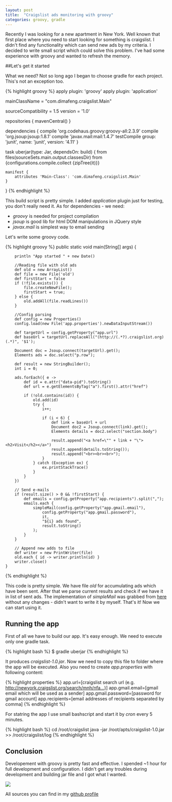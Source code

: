 ```yaml
---
layout: post
title:  "Craigslist ads monitoring with groovy"
categories: groovy, gradle
---
```

Recently I was looking for a new apartment in New York. Well known that first place where you need to start looking for something is craigslist. I didn't find any functionality which can send new ads by my criteria. I decided to write small script which could solve this problem. I've had some experience with groovy and wanted to refresh the memory.

##Let's get it started

What we need? Not so long ago I began to choose gradle for each project. This's not an exception too. 

{% highlight groovy %}
apply plugin: 'groovy'
apply plugin: 'application'

mainClassName = "com.dimafeng.craigslist.Main"

sourceCompatibility = 1.5
version = '1.0'

repositories {
    mavenCentral()
}

dependencies {
    compile 'org.codehaus.groovy:groovy-all:2.3.9'
    compile 'org.jsoup:jsoup:1.8.1'
    compile 'javax.mail:mail:1.4.7'
    testCompile group: 'junit', name: 'junit', version: '4.11'
}

task uberjar(type: Jar, dependsOn: build) {
    from files(sourceSets.main.output.classesDir)
    from {configurations.compile.collect {zipTree(it)}}

    manifest {
        attributes 'Main-Class': 'com.dimafeng.craigslist.Main'
    }
}
{% endhighlight %}

This build script is pretty simple. I added *application* plugin just for testing, you don't really need it. 
As for dependencies - we need: 

* *groovy* is needed for project compilation
* *jsoup* is good lib for html DOM manipulations in JQuery style
* *javax.mail* is simplest way to email sending

Let's write some groovy code.

{% highlight groovy %}
public static void main(String[] args) {

        println "App started " + new Date()

        //Reading file with old ads
        def old = new ArrayList()
        def file = new File('old')
        def firstStart = false
        if (!file.exists()) {
            file.createNewFile();
            firstStart = true;
        } else {
            old.addAll(file.readLines())
        }

        //Config parsing
        def config = new Properties()
        config.load(new File('app.properties').newDataInputStream())

        def targetUrl = config.getProperty("app.url")
        def baseUrl = targetUrl.replaceAll("(http://(.*?).craigslist.org)(.*)", '$1');

        Document doc = Jsoup.connect(targetUrl).get();
        Elements ads = doc.select("p.row");

        def result = new StringBuilder();
        int i = 0;

        ads.forEach({ e ->
            def id = e.attr("data-pid").toString()
            def url = e.getElementsByTag("a").first().attr("href")

            if (!old.contains(id)) {
                old.add(id)
                try {
                    i++;

                    if (i < 6) {
                        def link = baseUrl + url
                        Document doc2 = Jsoup.connect(link).get();
                        Elements details = doc2.select("section.body")

                        result.append("<a href=\"" + link + "\"><h2>Visit</h2></a>")
                        result.append(details.toString());
                        result.append("<br><br><br>");
                    }
                } catch (Exception ex) {
                    ex.printStackTrace()
                }
            }
        })

        // Send e-mails
        if (result.size() > 0 && !firstStart) {
            def emails = config.getProperty("app.recipients").split(",");
            emails.each {
                simpleMail(config.getProperty("app.gmail.email"),
                    config.getProperty("app.gmail.password"),
                    it,
                    "${i} ads found",
                    result.toString()
                );
            }
        }

        // Append new adds to file
        def writer = new PrintWriter(file)
        old.each { id -> writer.println(id) }
        writer.close()
    }
{% endhighlight %}

This code is pretty simple. We have file *old* for accumulating ads which have been sent. After that we parse current results and check if we have it in list of sent ads. The implementation of *simpleMail* was grabbed from [here][1] without any changes - didn't want to write it by myself.
That's it! Now we can start using it. 

## Running the app

First of all we have to build our app. It's easy enough. We need to execute only one gradle task.

{% highlight bash %}
$ gradle uberjar
{% endhighlight %}

It produces *craigslist-1.0.jar*. Now we need to copy this file to folder where the app will be executed. Also you need to create *app.properties* with following content:

{% highlight properties %}
app.url=[craigslist search url (e.g. http://newyork.craigslist.org/search/mnh/nfa...)]
app.gmail.email=[gmail email which will be used as a sender]
app.gmail.password=[password for gmail account]
app.recipients=[email addresses of recipients separated by comma]
{% endhighlight %}

For statring the app I use small bashscript and start it by *cron* every 5 minutes.

{% highlight bash %}
cd /root/craigslist
java -jar /root/apts/craigslist-1.0.jar >> /root/craigslist/log
{% endhighlight %}

## Conclusion

Developement with groovy is pretty fast and effective. I spended ~1 hour for full development and configuration. I didn't get any troubles during development and building jar file and I got what I wanted.

<p>
<img src="{{ site.url }}/assets/craiglist.png" class="img-responsive">
</p>

All sources you can find in my [github profile][2] 

[1]: http://www.jedox.com/en/send-email-using-javamail-groovy-script/
[2]: https://github.com/dimafeng/craigslist
